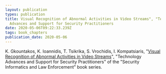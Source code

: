 ```yaml
---
layout: publication
types: publication
title: Visual Recognition of Abnormal Activities in Video Streams", "Technology
  Advances and Support for Security Practitioners
date: 2020-05-06T09:22:33.239Z
tags: book_chapters
publication_date: 2020-05-06
---
```

K. Gkountakos, K. Ioannidis, T. Tsikrika, S. Vrochidis, I. Kompatsiaris, "[Visual Recognition of Abnormal Activities in Video Streams](https://zenodo.org/record/3819818#.X41ajMBS9PY)", "Technology Advances and Support for Security Practitioners" of the "Security Informatics and Law Enforcement" book series.